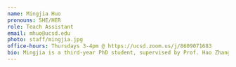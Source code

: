 ```yaml
---
name: Mingjia Huo
pronouns: SHE/HER
role: Teach Assistant
email: mhuo@ucsd.edu
photo: staff/mingjia.jpg
office-hours: Thursdays 3-4pm @ https://ucsd.zoom.us/j/8609071683
bio: Mingjia is a third-year PhD student, supervised by Prof. Hao Zhang and Prof. Tajana Rosing. Her interests lie in reasoning and post-training for language models.
---
```

